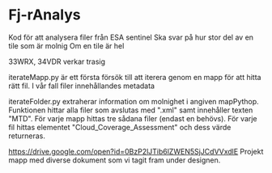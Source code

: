 # Fj-rAnalys
Kod för att analysera filer från ESA sentinel
Ska svar på hur stor del av en tile som är molnig
Om en tile är hel

33WRX, 34VDR verkar trasig

iterateMapp.py är ett första försök till att iterera genom en mapp för att hitta rätt fil. I vår fall filer innehållandes metadata

iterateFolder.py extraherar information om molnighet i angiven mapPythop. Funktionen hittar alla filer som avslutas med ".xml" samt innehåller texten "MTD". För varje mapp hittas tre sådana filer (endast en behövs). För varje fil hittas elementet "Cloud_Coverage_Assessment" och dess värde returneras.

https://drive.google.com/open?id=0BzP2lJTib6lZWEN5SjJCdVVxdlE Projekt mapp med diverse dokument som vi tagit fram under designen.

